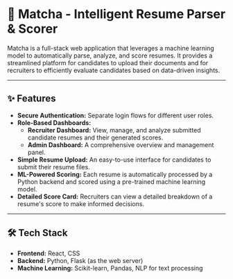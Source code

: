 # 🍵 Matcha - Intelligent Resume Parser & Scorer

Matcha is a full-stack web application that leverages a machine learning model to automatically parse, analyze, and score resumes. It provides a streamlined platform for candidates to upload their documents and for recruiters to efficiently evaluate candidates based on data-driven insights.

---
## ✨ Features

- **Secure Authentication:** Separate login flows for different user roles.
- **Role-Based Dashboards:**
    - **Recruiter Dashboard:** View, manage, and analyze submitted candidate resumes and their generated scores.
    - **Admin Dashboard:** A comprehensive overview and management panel.
- **Simple Resume Upload:** An easy-to-use interface for candidates to submit their resume files.
- **ML-Powered Scoring:** Each resume is automatically processed by a Python backend and scored using a pre-trained machine learning model.
- **Detailed Score Card:** Recruiters can view a detailed breakdown of a resume's score to make informed decisions.

---
## 🛠️ Tech Stack

- **Frontend:** React, CSS
- **Backend:** Python, Flask (as the web server)
- **Machine Learning:** Scikit-learn, Pandas, NLP for text processing
